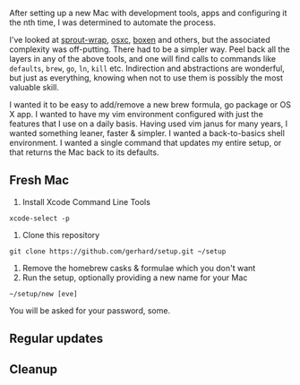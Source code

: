 After setting up a new Mac with development tools, apps and configuring it the
nth time, I was determined to automate the process.

I've looked at [sprout-wrap](https://github.com/pivotal-sprout/sprout-wrap),
[osxc](https://osxc.github.io/), [boxen](https://boxen.github.com/) and others,
but the associated complexity was off-putting.  There had to be a simpler way.
Peel back all the layers in any of the above tools, and one will find calls to
commands like `defaults`, `brew`, `go`, `ln`, `kill` etc.  Indirection and
abstractions are wonderful, but just as everything, knowing when not to use
them is possibly the most valuable skill.

I wanted it to be easy to add/remove a new brew formula, go package or OS X
app.  I wanted to have my vim environment configured with just the features
that I use on a daily basis.  Having used vim janus for many years, I wanted
something leaner, faster & simpler.  I wanted a back-to-basics shell
environment.  I wanted a single command that updates my entire setup, or that
returns the Mac back to its defaults.

## Fresh Mac

1. Install Xcode Command Line Tools
```
xcode-select -p
```
1. Clone this repository
```
git clone https://github.com/gerhard/setup.git ~/setup
```
1. Remove the homebrew casks & formulae which you don't want
1. Run the setup, optionally providing a new name for your Mac
```
~/setup/new [eve]
```

You will be asked for your password, some.

## Regular updates

## Cleanup
